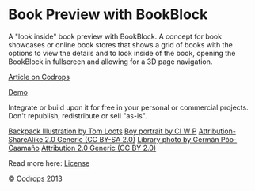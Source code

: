 Book Preview with BookBlock
=========

A "look inside" book preview with BookBlock. A concept for book showcases or online book stores that shows a grid of books with the options to view the details and to look inside of the book, opening the BookBlock in fullscreen and allowing for a 3D page navigation.

[Article on Codrops](http://tympanus.net/codrops/?p=18228)

[Demo](http://tympanus.net/Development/BookPreview/)

Integrate or build upon it for free in your personal or commercial projects. Don't republish, redistribute or sell "as-is".

[Backpack Illustration by Tom Loots](http://dribbble.com/shots/1365305-Herschel-backpack-freebie)
[Boy portrait by CI W P](http://www.flickr.com/photos/wilhelminah/9647840662/) [Attribution-ShareAlike 2.0 Generic (CC BY-SA 2.0)](http://creativecommons.org/licenses/by-sa/2.0/deed.en)
[Library photo by Germán Póo-Caamaño](http://www.flickr.com/photos/gpoo/9004993292/) [Attribution 2.0 Generic (CC BY 2.0)](http://creativecommons.org/licenses/by/2.0/deed.en)

Read more here: [License](http://tympanus.net/codrops/licensing/)

[© Codrops 2013](http://www.codrops.com)








